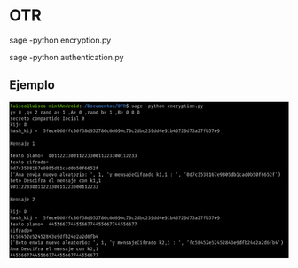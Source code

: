 # OTR

sage -python encryption.py


sage -python authentication.py


## Ejemplo

![Encryp](assets/encry.png?raw=true "Encry")